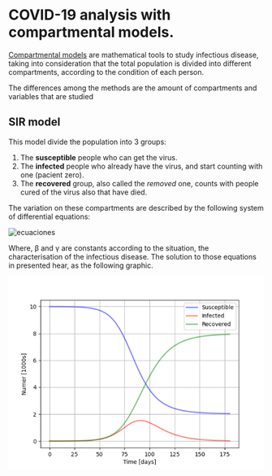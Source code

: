 # COVID-19 analysis with compartmental models.

[Compartmental models](https://en.wikipedia.org/wiki/Compartmental_models_in_epidemiology) are mathematical tools to study infectious disease, taking into consideration that the total population is divided into different compartments, according to the condition of each person.

The differences among the methods are the amount of compartments and variables that are studied

## SIR model

This model divide the population into 3 groups:

1. The **susceptible** people who can get the virus.
2. The **infected** people who already have the virus, and start counting with one (pacient zero).
3. The **recovered** group, also called the *removed* one, counts with people cured of the virus also that have died.

The variation on these compartments are described by the following system of differential equations:

![ecuaciones](https://wikimedia.org/api/rest_v1/media/math/render/svg/29728a7d4bebe8197dca7d873d81b9dce954522e)

Where, β and γ are constants according to the situation, the characterisation of the infectious disease. The solution to those equations in presented hear, as the following graphic.

![SIR_graph.png](SIR_graph.png)
